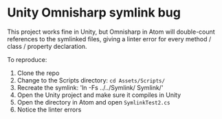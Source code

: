 # Unity Omnisharp symlink bug
This project works fine in Unity, but Omnisharp in Atom will double-count references to the symlinked files, giving a linter error for every method / class / property declaration.

To reproduce:

1. Clone the repo
2. Change to the Scripts directory: `cd Assets/Scripts/`
3. Recreate the symlink: 'ln -Fs ../../Symlink/ Symlink/'
4. Open the Unity project and make sure it compiles in Unity
5. Open the directory in Atom and open `SymlinkTest2.cs`
6. Notice the linter errors
